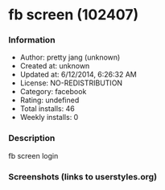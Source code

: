 # fb screen (102407)

### Information
- Author: pretty jang (unknown)
- Created at: unknown
- Updated at: 6/12/2014, 6:26:32 AM
- License: NO-REDISTRIBUTION
- Category: facebook
- Rating: undefined
- Total installs: 46
- Weekly installs: 0


### Description
fb screen login


### Screenshots (links to userstyles.org)



